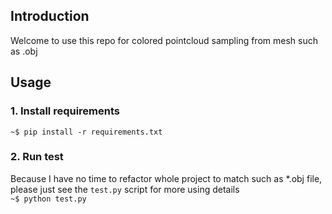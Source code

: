 ## Introduction
Welcome to use this repo for colored pointcloud sampling from mesh such as .obj 

## Usage
### 1. Install requirements  
`~$ pip install -r requirements.txt`
### 2. Run test
Because I have no time to refactor whole project to match such as *.obj file, please just see the `test.py` script for more using details  
`~$ python test.py`  
